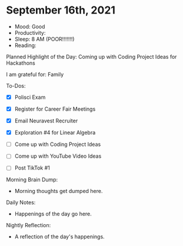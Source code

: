 # September 16th, 2021

- Mood: Good
- Productivity: 
- Sleep: 8 AM (POOR!!!!!!!)
- Reading: 

Planned Highlight of the Day: Coming up with Coding Project Ideas for Hackathons

I am grateful for: Family

To-Dos:
- [x] Polisci Exam
- [x] Register for Career Fair Meetings
- [x] Email Neuravest Recruiter
- [x] Exploration #4 for Linear Algebra
- [ ] Come up with Coding Project Ideas
- [ ] Come up with YouTube Video Ideas
- [ ] Post TikTok #1


Morning Brain Dump:
- Morning thoughts get dumped here.

Daily Notes:
- Happenings of the day go here.


Nightly Reflection: 
- A reflection of the day's happenings.





